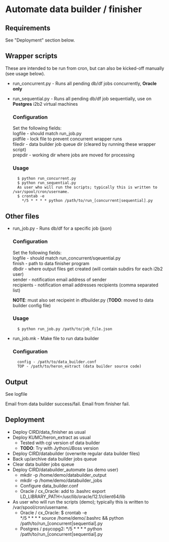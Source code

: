 # Automate data builder / finisher

## Requirements

See "Deployment" section below.

## Wrapper scripts

These are intended to be run from cron, but can also be kicked-off manually (see usage below).

* run_concurrent.py - Runs all pending db/df jobs concurrently, **Oracle only**
* run_sequential.py - Runs all pending db/df job sequentially, use on **Postgres** i2b2 virtual machines

    ### Configuration
    Set the following fields:  
        logfile - should match run_job.py  
        pidfile - lock file to prevent concurrent wrapper runs  
        filedir - data builder job queue dir (cleared by running these wrapper script)  
        prepdir - working dir where jobs are moved for processing  

    ### Usage  
        $ python run_concurrent.py  
        $ python run_sequential.py  
        As user who will run the scripts; typically this is written to /var/spool/cron/username.  
        $ crontab -e  
          */5 * * * * python /path/to/run_[concurrent|sequential].py  

## Other files

* run_job.py - Runs db/df for a specific job (json)

    ### Configuration

    Set the following fields:  
        logfile - should match run_concurrent/sqeuential.py  
         finish - path to data finisher program  
          dbdir - where output files get created (will contain subdirs for each i2b2 user)  
         sender - notification email address of sender  
     recipients - notification email addresses recipients (comma separated list)  

    **NOTE**: must also set recipeint in dfbuilder.py (**TODO**: moved to data builder config file)

    ### Usage  
        $ python run_job.py /path/to/job_file.json
        

* run_job.mk - Make file to run data builder

    ### Configuration  
        config - /path/to/data_builder.conf  
        TOP - /path/to/heron_extract (data builder source code)  

## Output

See logfile

Email from data builder success/fail. Email from finisher fail.

## Deployment 

* Deploy CIRD/data_finisher as usual
* Deploy KUMC/heron_extract as usual
  * Tested with cgi version of data builder
  * **TODO**: Try with Jython/JBoss version
* Deploy CIRD/databuilder (overwrite regular data builder files)
* Back up/archive data builder jobs queue
* Clear data builder jobs queue
* Deploy CIRD/databuilder_automate (as demo user)
  * mkdir -p /home/demo/databuilder_output
  * mkdir -p /home/demo/databuilder_jobs
  * Configure data_builder.conf
  * Oracle / cx_Oracle: add to .bashrc
    export LD_LIBRARY_PATH=/usr/lib/oracle/12.1/client64/lib
* As user who will run the scripts (demo); typically this is written to /var/spool/cron/username.  
  * Oracle / cx_Oracle:
  $ crontab -e  
  */5 * * * * source /home/demo/.bashrc && python /path/to/run_[concurrent|sequential].py  
  * Postgres / psycopg2:
  */5 * * * * python /path/to/run_[concurrent|sequential].py  


